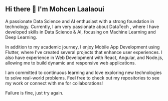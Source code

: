 ## Hi there 👋 I'm Mohcen Laalaoui

A passionate Data Science and AI enthusiast with a strong foundation in technology. 
Currently, I am very passionate about DataTech , where I have developed skills in Data Science & AI, focusing on Machine Learning and Deep Learning. 

In addition to my academic journey, I enjoy Mobile App Development using Flutter, where I’ve created several projects that enhance user experiences. 
I also have experience in Web Development with React, Angular, and Node.js, allowing me to build dynamic and responsive web applications.

I am committed to continuous learning and love exploring new technologies to solve real-world problems. 
Feel free to check out my repositories to see my work or connect with me for collaborations!

Failure is fine, just try again.

